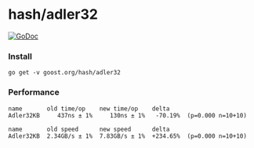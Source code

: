 # hash/adler32
[![GoDoc](https://godoc.org/goost.org/hash/adler32?status.svg)](https://godoc.org/goost.org/hash/adler32)

### Install
```
go get -v goost.org/hash/adler32
```


### Performance

```
name       old time/op    new time/op    delta
Adler32KB     437ns ± 1%     130ns ± 1%   -70.19%  (p=0.000 n=10+10)

name       old speed      new speed      delta
Adler32KB  2.34GB/s ± 1%  7.83GB/s ± 1%  +234.65%  (p=0.000 n=10+10)
```
